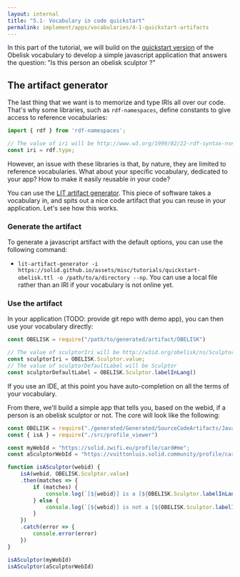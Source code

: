 ```yaml
---
layout: internal
title: "5.1- Vocabulary in code quickstart"
permalink: implement/apps/vocabularies/4-1-quickstart-artifacts
---
```


In this part of the tutorial, we will build on the [quickstart version](https://solid.github.io/assets/misc/tutorials/quickstart-obelisk.ttl) of the Obelisk vocabulary to develop a simple javascript application that answers the question: "Is this person an obelisk sculptor ?"

## The artifact generator

The last thing that we want is to memorize and type IRIs all over our code. That's why some libraries, such as `rdf-namespaces`, define constants to give access to reference vocabularies:
```javascript
import { rdf } from 'rdf-namespaces';

// The value of iri will be http://www.w3.org/1999/02/22-rdf-syntax-ns#type
const iri = rdf.type;
```
However, an issue with these libraries is that, by nature, they are limited to reference vocabularies. What about your specific vocabulary, dedicated to your app? How to make it easily reusable in your code?

You can use the [LIT artifact generator](TBD). This piece of software takes a vocabulary in, and spits out a nice code artifact that you can reuse in your application. Let's see how this works.

### Generate the artifact

To generate a javascript artifact with the default options, you can use the following command:
- `lit-artifact-generator -i https://solid.github.io/assets/misc/tutorials/quickstart-obelisk.ttl -o /path/to/a/directory --np`.
You can use a local file rather than an IRI if your vocabulary is not online yet.

### Use the artifact

In your application (TODO: provide git repo with demo app), you can then use your vocabulary directly:
```javascript
const OBELISK = require("/path/to/generated/artifact/OBELISK")

// The value of sculptorIri will be http://w3id.org/obelisk/ns/Sculptor
const sculptorIri = OBELISK.Sculptor.value;
// The value of sculptorDefaultLabel will be Sculptor
const sculptorDefaultLabel = OBELISK.Sculptor.labelInLang()
```
If you use an IDE, at this point you have auto-completion on all the terms of your vocabulary.

From there, we'll build a simple app that tells you, based on the webid, if a person is an obelisk sculptor or not. The core will look like the following:

```javascript
const OBELISK = require("./generated/Generated/SourceCodeArtifacts/Javascript/GeneratedVocab/OBELISK")
const { isA } = require("./src/profile_viewer")

const myWebId = "https://solid.zwifi.eu/profile/card#me";
const aSculptorWebId = "https://vuittonluis.solid.community/profile/card#me"

function isASculptor(webid) {
    isA(webid, OBELISK.Sculptor.value)
    .then(matches => {
        if (matches) {
            console.log(`[${webid}] is a [${OBELISK.Sculptor.labelInLang()}]`)
        } else {
            console.log(`[${webid}] is not a [${OBELISK.Sculptor.labelInLang()}], but definitely an obelisk enthusiast`)
        }
    })
    .catch(error => {
        console.error(error)
    })
}

isASculptor(myWebId)
isASculptor(aSculptorWebId)
```
